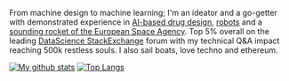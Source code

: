 From machine design to machine learning; I'm an ideator and a go-getter with demonstrated experience in [AI-based drug design](https://www.nature.com/articles/s42256-020-0174-5), [robots](https://www.linkedin.com/company/robotics-club-uop/) and a [sounding rocket of the European Space Agency](https://www.researchgate.net/publication/321111020_WOLF_A_REXUS_STUDENT_EXPERIMENT_TO_DEMONSTRATE_AN_ACTIVE_WOBBLING_CONTROL_SYSTEM_FOR_SPINNING_FREE_FALLING_UNITS). Top 5% overall on the leading [DataScience StackExchange](https://datascience.stackexchange.com/users/52089/pcko1) forum with my technical Q&A impact reaching 500k restless souls. I also sail boats, love techno and ethereum.

[![My github stats](https://github-readme-stats.vercel.app/api?username=pcko1&show_icons=true&theme=tokyonight)](https://github.com/pcko1/github-readme-stats)
[![Top Langs](https://github-readme-stats.vercel.app/api/top-langs/?username=pcko1&theme=tokyonight&layout=compact)](https://github.com/pcko1/github-readme-stats)

<!--
**pcko1/pcko1** is a ✨ _special_ ✨ repository because its `README.md` (this file) appears on your GitHub profile.

Here are some ideas to get you started:

- 🔭 I’m currently working on ...
- 🌱 I’m currently learning ...
- 👯 I’m looking to collaborate on ...
- 🤔 I’m looking for help with ...
- 💬 Ask me about ...
- 📫 How to reach me: ...
- 😄 Pronouns: ...
- ⚡ Fun fact: ...
-->
